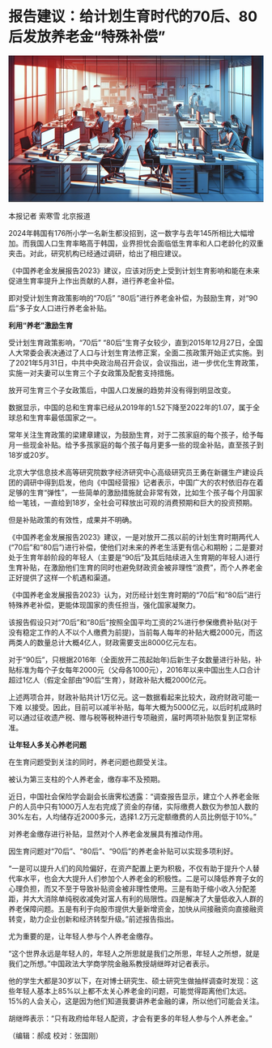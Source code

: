 # 报告建议：给计划生育时代的70后、80后发放养老金“特殊补偿”

![26909d8dc0662693f0aa84fdbd3ba1a5.jpg](https://raw.githubusercontent.com/qqhsx/qqnews_image/main/2024/02/28/报告建议：给计划生育时代的70后、80后发放养老金“特殊补偿”/26909d8dc0662693f0aa84fdbd3ba1a5.jpg)

本报记者 索寒雪 北京报道

2024年韩国有176所小学一名新生都没招到，这一数字与去年145所相比大幅增加。而我国人口生育率略高于韩国，业界担忧会面临低生育率和人口老龄化的双重夹击。对此，研究机构已经通过调研，给出了相应建议。

《中国养老金发展报告2023》建议，应该对历史上受到计划生育影响和能在未来促进生育率提升上作出贡献的人群，进行养老金补偿。

即对受计划生育政策影响的“70后” “80后”进行养老金补偿，为鼓励生育，对“90后”多子女人口进行养老金补贴。

**利用“养老”激励生育**

受计划生育政策影响，“70后”
“80后”生育子女较少，直到2015年12月27日，全国人大常委会表决通过了人口与计划生育法修正案，全面二孩政策开始正式实施。到了2021年5月31日，中共中央政治局召开会议，会议指出，进一步优化生育政策，实施一对夫妻可以生育三个子女政策及配套支持措施。

放开可生育三个子女政策后，中国人口发展的趋势并没有得到明显改变。

数据显示，中国的总和生育率已经从2019年的1.52下降至2022年的1.07，属于全球总和生育率最低国家之一。

常年关注生育政策的梁建章建议，为鼓励生育，对于二孩家庭的每个孩子，给予每月一些现金补贴。给予多孩家庭的每个孩子每月更多一些的现金补贴，直至孩子到18岁或20岁。

北京大学信息技术高等研究院数字经济研究中心高级研究员王勇在新疆生产建设兵团的调研中得到启发，他向《中国经营报》记者表示，中国广大的农村依旧存在着足够的生育“弹性”，一些简单的激励措施就会非常有效，比如生个孩子每个月国家给一笔钱，一直给到18岁，全社会可释放出可观的消费预期和巨大的投资预期。

但是补贴政策的有效性，成果并不明确。

《中国养老金发展报告2023》建议，一是对放开二孩以前的计划生育时期两代人(“70后”和“80后”)进行补偿，使他们对未来的养老生活更有信心和期盼；二是要对处于生育年龄阶段的年轻人（主要是“90后”及其后陆续进入生育期的年轻人)进行生育补贴，在激励他们生育的同时也避免财政资金被非理性“浪费”，而个人养老金正好提供了这样一个机遇和渠道。

《中国养老金发展报告2023》认为，对历经计划生育时期的“70后”和“80后”进行特殊养老补偿，更能体现国家的责任担当，强化国家凝聚力。

该报告假设只对“70后”和“80后”按照全国平均工资的2%进行参保缴费补贴(对于没有稳定工作的人不以个人缴费为前提)，当前每人每年的补贴大概2000元，而这两类人的数量总计大概4亿人，财政需要支出8000亿元左右。

对于“90后”，只根据2016年（全面放开二孩起始年)后新生子女数量进行补贴，补贴标准为每个子女每年2000元（父母各1000元），2016年以来中国出生人口合计超过1亿人（假定全部由“90后”生育），财政补贴大概2000亿元。

上述两项合并，财政补贴共计1万亿元。这一数据看起来比较大，政府财政可能一下难
以接受。因此，目前可以减半补贴，每年大概为5000亿元，以后时机成熟时可以通过征收遗产税、赠与税等税种进行专项融资，届时两项补贴恢复到正常标准。

**让年轻人多关心养老问题**

在生育问题受到关注的同时，养老问题也颇受关注。

被认为第三支柱的个人养老金，缴存率不及预期。

近日，中国社会保险学会副会长唐霁松透露：“调查报告显示，建立个人养老金账户的人员中只有1000万人左右完成了资金的存储，实际缴费人数仅为参加人数的30%左右，人均储存近2000多元，选择1.2万元定额缴费的人员比例低于10%。”

对养老金缴存进行补贴，显然对个人养老金发展具有推动作用。

因生育问题对“70后”、“80后”、“90后”的养老金补贴可以实现多项利好。

“一是可以提升人们的风险偏好，在资产配置上更为积极，不仅有助于提升个人替代率水平，也会大大提升人们参加个人养老金的积极性。二是可以降低养育子女的心理负担，而又不至于导致补贴资金被非理性使用。三是有助于缩小收入分配差距，并大大消除单纯税收减免对富人有利的局限性。四是解决了大量低收入人群的养老保障问题。五是有利于向股市提供大量新增资金，加快从间接融资向直接融资转变，助力企业创新和经济转型升级。”前述报告指出。

尤为重要的是，让年轻人参与个人养老金缴存。

“这个世界永远是年轻人的，年轻人之所思就是我们之所思，年轻人之所想，就是我们之所想。”中国政法大学商学院金融系教授胡继晔对记者表示。

他的学生大都是30岁以下，在对博士研究生、硕士研究生做抽样调查时发现：这些年轻人基本上85%以上都不太关心养老金的问题，可能觉得距离他们太远。15%的人会关心，这是因为他们知道我要讲养老金融的课，所以他们可能会关注。

胡继晔表示：“只有政府给年轻人配资，才会有更多的年轻人参与个人养老金。”

（编辑：郝成 校对：张国刚）

